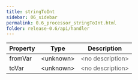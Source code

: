 ```yaml
---
title: stringToInt
sidebar: 06_sidebar
permalink: 0.6_processor_stringToInt.html
folder: release-0.6/api/handler
---
```


| Property | Type | Description |
| ------- | ------- | -------- |
| fromVar | &lt;unknown&gt; | <font color="#606060">&lt;no description&gt;</font> |
| toVar | &lt;unknown&gt; | <font color="#606060">&lt;no description&gt;</font> |

